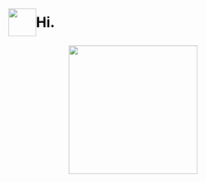 <div><h1 align="center" style="color:black;display:flex;align-items:center;"><img src="https://cdn.discordapp.com/emojis/656904927846596629.webp?size=96&quality=lossless" width="56px" height="56px" /> Hi.</h1></div>

<p align="center" width="260px" height="auto"><img src="https://media.giphy.com/media/13HgwGsXF0aiGY/giphy-downsized.gif" width="260px" /><p>
